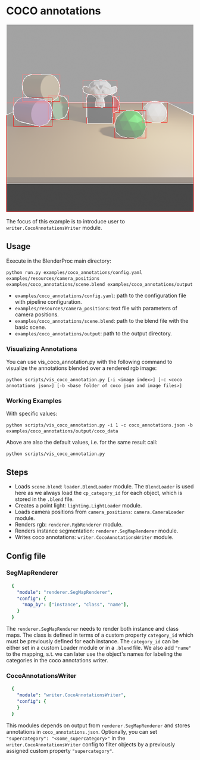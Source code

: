 # COCO annotations

![](rendering.png)

The focus of this example is to introduce user to `writer.CocoAnnotationsWriter` module.

## Usage

Execute in the BlenderProc main directory:

```
python run.py examples/coco_annotations/config.yaml examples/resources/camera_positions examples/coco_annotations/scene.blend examples/coco_annotations/output
```

* `examples/coco_annotations/config.yaml`: path to the configuration file with pipeline configuration.
* `examples/resources/camera_positions`: text file with parameters of camera positions.
* `examples/coco_annotations/scene.blend`: path to the blend file with the basic scene.
* `examples/coco_annotations/output`: path to the output directory.

### Visualizing Annotations

You can use vis_coco_annotation.py with the following command to visualize the annotations blended over a rendered rgb image:

```
python scripts/vis_coco_annotation.py [-i <image index>] [-c <coco annotations json>] [-b <base folder of coco json and image files>]
```

### Working Examples

With specific values:

```
python scripts/vis_coco_annotation.py -i 1 -c coco_annotations.json -b examples/coco_annotations/output/coco_data
```

Above are also the default values, i.e. for the same result call:

```
python scripts/vis_coco_annotation.py
```

## Steps

* Loads `scene.blend`: `loader.BlendLoader` module. The `BlendLoader` is used here as we always load the `cp_category_id` for each object, which is stored in the `.blend` file.
* Creates a point light: `lighting.LightLoader` module.
* Loads camera positions from `camera_positions`: `camera.CameraLoader` module.
* Renders rgb: `renderer.RgbRenderer` module.
* Renders instance segmentation: `renderer.SegMapRenderer` module.
* Writes coco annotations: `writer.CocoAnnotationsWriter` module.
<!-- * Writes the output to .hdf5 containers: `writer.Hdf5Writer` module. -->

## Config file

### SegMapRenderer

```yaml
  {
    "module": "renderer.SegMapRenderer",
    "config": {
      "map_by": ["instance", "class", "name"],
    }
  }
```

The `renderer.SegMapRenderer` needs to render both instance and class maps. The class is defined in terms of a custom property `category_id` which must be previously defined for each instance. The `category_id` can be either set in a custom Loader module or in a `.blend` file.
We also add `"name"` to the mapping, s.t. we can later use the object's names for labeling the categories in the coco annotations writer. 

### CocoAnnotationsWriter

```yaml
  {
    "module": "writer.CocoAnnotationsWriter",
    "config": {
    }
  }
```

This modules depends on output from `renderer.SegMapRenderer` and stores annotations in `coco_annotations.json`. Optionally, you can set `"supercategory": "<some_supercategory>"` in the `writer.CocoAnnotationsWriter` config to filter objects by a previously assigned custom property `"supercategory"`.
